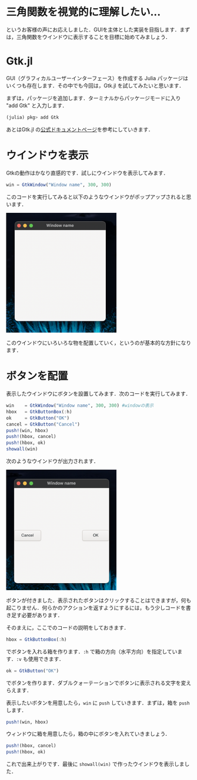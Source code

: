 # 三角関数を視覚的に理解したい...
というお客様の声にお応えしました．GUIを主体とした実装を目指します．まずは，三角関数をウインドウに表示することを目標に始めてみましょう．

# Gtk.jl 
<!-- リンクをラベル付けしながら列挙しておくことができる -->
[Gtk_home]:https://juliagraphics.github.io/Gtk.jl/latest/

<!-- ========================================== -->
GUI（グラフィカルユーザーインターフェース）を作成する Julia パッケージはいくつも存在します．その中でも今回は，Gtk.jl を試してみたいと思います．

まずは，パッケージを追加します．ターミナルからパッケージモードに入り "add Gtk" と入力します．
```julia
(julia) pkg> add Gtk
```
あとはGtk.jl の[公式ドキュメントページ][Gtk_home]を参考にしていきます．

# ウインドウを表示
Gtkの動作はかなり直感的です．試しにウインドウを表示してみます．
```julia
win = GtkWindow("Window name", 300, 300) 
```
このコードを実行してみると以下のようなウインドウがポップアップされると思います．

<img src="./img/README_2022-01-06-07-20-41.png" width="300">
<!--- 
「クリップボードにコピー」をする必要がある．
macでは，command+shift+4 でスクショ後，controlを押しながらキーを離す．
これで，クリップボードに保存できる．
貼り付けの際は，command+option+vで貼り付け． 
デフォルトの Paste Image: Insert Pattern -> ${imageSyntaxPrefix}${imageFilePath}${imageSyntaxSuffix}
--->

このウインドウにいろいろな物を配置していく，というのが基本的な方針になります．

# ボタンを配置
表示したウインドウにボタンを設置してみます．次のコードを実行してみます．
```julia
win    = GtkWindow("Window name", 300, 300) #windowの表示
hbox   = GtkButtonBox(:h)
ok     = GtkButton("OK")
cancel = GtkButton("Cancel")
push!(win, hbox)
push!(hbox, cancel)
push!(hbox, ok)
showall(win)
```
次のようなウインドウが出力されます．

<img src="./img/README_2022-01-09-15-17-33.png" width="300">

ボタンが付きました．表示されたボタンはクリックすることはできますが，何も起こりません．何らかのアクションを返すようにするには，もう少しコードを書き足す必要があります．

そのまえに，ここでのコードの説明をしておきます．
```julia
hbox = GtkButtonBox(:h)
```
でボタンを入れる箱を作ります．`:h` で箱の方向（水平方向）を指定しています．`:v` も使用できます．

```julia
ok = GtkButton("OK")
```
でボタンを作ります．ダブルクォーテーションでボタンに表示される文字を変えらえます．

表示したいボタンを用意したら，`win` に `push` していきます．まずは，箱を `push` します．
```julia
push!(win, hbox)
```
ウィンドウに箱を用意したら，箱の中にボタンを入れていきましょう．
```julia
push!(hbox, cancel)
push!(hbox, ok)
```
これで出来上がりです．最後に `showall(win)` で作ったウインドウを表示しました．